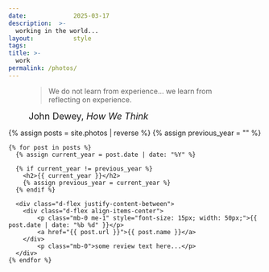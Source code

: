 ```yaml
---
date:             2025-03-17
description:  >-
  working in the world...
layout:           style
tags:
title: >-
  work
permalink: /photos/
---
```

<figure class="container-lg" style="padding: 0;">
    <blockquote class="blockquote">
    <p> We do not learn from experience... we learn from reflecting on experience.</p>
    </blockquote>
    <figcaption class="blockquote-footer" style="font-size: 18px;">
    John Dewey, <cite title="Source Title">How We Think</cite>
    </figcaption>
</figure>


<div class="container-lg" style="padding: 0;">
    {% assign posts = site.photos | reverse %}
    {% assign previous_year = "" %}

    {% for post in posts %}
      {% assign current_year = post.date | date: "%Y" %}
      
      {% if current_year != previous_year %}
        <h2>{{ current_year }}</h2>
        {% assign previous_year = current_year %}
      {% endif %}

      <div class="d-flex justify-content-between">
        <div class="d-flex align-items-center">
            <p class="mb-0 me-1" style="font-size: 15px; width: 50px;">{{ post.date | date: "%b %d" }}</p>
            <a href="{{ post.url }}">{{ post.name }}</a>
        </div>
            <p class="mb-0">some review text here...</p>
      </div>
    {% endfor %}

</div>

